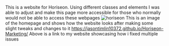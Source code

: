 This is a website for Horiseon. Using different classes and elements I was able to adjust and make this page more accessible for those who normally would not be able to access these webpages
![horiseon](https://user-images.githubusercontent.com/106777829/173721667-5397eacc-fad7-462a-83f5-bf97ee69a89f.PNG)
This is an image of the homepage and shows how the website looks after making some slight tweaks and changes to it
https://jasontimlin10372.github.io/Horiseon-Marketing/
Above is a link to my website showcasing how i fixed multiple issues
